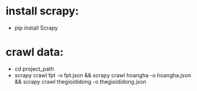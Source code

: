 # install scrapy:
- pip install Scrapy 
# crawl data:
- cd project_path
- scrapy crawl fpt -o fpt.json && scrapy crawl hoangha -o hoangha.json && scrapy crawl thegioididong -o thegioididong.json 
